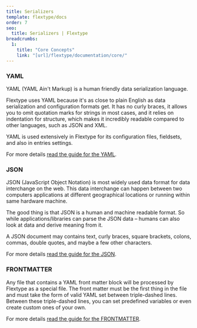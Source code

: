 ```yaml
---
title: Serializers
template: flextype/docs
order: 7
seo:
  title: Serializers | Flextype
breadcrumbs:
  1:
    title: "Core Concepts"
    link: "[url]/flextype/documentation/core/"
---
```


### YAML

YAML (YAML Ain't Markup) is a human friendly data serialization language.

Flextype uses YAML because it's as close to plain English as data serialization and configuration formats get. It has no curly braces, it allows you to omit quotation marks for strings in most cases, and it relies on indentation for structure, which makes it incredibly readable compared to other languages, such as JSON and XML.

YAML is used extensively in Flextype for its configuration files, fieldsets, and also in entries settings.

For more details <a href="[url]/flextype/documentation/core/serializers/yaml">read the guide for the YAML</a>.

### JSON

JSON (JavaScript Object Notation) is most widely used data format for data interchange on the web. This data interchange can happen between two computers applications at different geographical locations or running within same hardware machine.

The good thing is that JSON is a human and machine readable format. So while applications/libraries can parse the JSON data – humans can also look at data and derive meaning from it.

A JSON document may contains text, curly braces, square brackets, colons, commas, double quotes, and maybe a few other characters.

For more details <a href="[url]/flextype/documentation/core/serializers/json">read the guide for the JSON</a>.

### FRONTMATTER

Any file that contains a YAML front matter block will be processed by Flextype as a special file. The front matter must be the first thing in the file and must take the form of valid YAML set between triple-dashed lines. Between these triple-dashed lines, you can set predefined variables or even create custom ones of your own.

For more details <a href="[url]/flextype/documentation/core/serializers/frontmatter">read the guide for the FRONTMATTER</a>.
